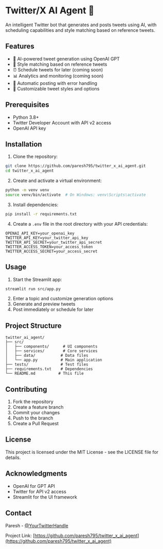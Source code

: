 # Twitter/X AI Agent 🤖

An intelligent Twitter bot that generates and posts tweets using AI, with scheduling capabilities and style matching based on reference tweets.

## Features

- 🧠 AI-powered tweet generation using OpenAI GPT
- 🎯 Style matching based on reference tweets
- ⏰ Schedule tweets for later (coming soon)
- 📊 Analytics and monitoring (coming soon)
- 🔄 Automatic posting with error handling
- 🎨 Customizable tweet styles and options

## Prerequisites

- Python 3.8+
- Twitter Developer Account with API v2 access
- OpenAI API key

## Installation

1. Clone the repository:
```bash
git clone https://github.com/paresh795/twitter_x_ai_agent.git
cd twitter_x_ai_agent
```

2. Create and activate a virtual environment:
```bash
python -m venv venv
source venv/bin/activate  # On Windows: venv\Scripts\activate
```

3. Install dependencies:
```bash
pip install -r requirements.txt
```

4. Create a `.env` file in the root directory with your API credentials:
```env
OPENAI_API_KEY=your_openai_key
TWITTER_API_KEY=your_twitter_api_key
TWITTER_API_SECRET=your_twitter_api_secret
TWITTER_ACCESS_TOKEN=your_access_token
TWITTER_ACCESS_SECRET=your_access_secret
```

## Usage

1. Start the Streamlit app:
```bash
streamlit run src/app.py
```

2. Enter a topic and customize generation options
3. Generate and preview tweets
4. Post immediately or schedule for later

## Project Structure

```
twitter_ai_agent/
├── src/
│   ├── components/      # UI components
│   ├── services/        # Core services
│   ├── data/           # Data files
│   └── app.py          # Main application
├── tests/              # Test files
├── requirements.txt    # Dependencies
└── README.md          # This file
```

## Contributing

1. Fork the repository
2. Create a feature branch
3. Commit your changes
4. Push to the branch
5. Create a Pull Request

## License

This project is licensed under the MIT License - see the LICENSE file for details.

## Acknowledgments

- OpenAI for GPT API
- Twitter for API v2 access
- Streamlit for the UI framework

## Contact

Paresh - [@YourTwitterHandle](https://twitter.com/YourTwitterHandle)

Project Link: [https://github.com/paresh795/twitter_x_ai_agent](https://github.com/paresh795/twitter_x_ai_agent) 